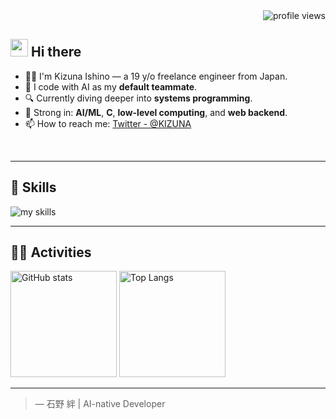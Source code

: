 <!-- GitHubプロフィール表示カウンター -->
<div align="right">
  <img src="https://komarev.com/ghpvc/?username=Kizuna-Ishino" alt="profile views" />
</div>

<!-- あいさつセクション -->
## <img src="https://media.giphy.com/media/hvRJCLFzcasrR4ia7z/giphy.gif" width="28"> Hi there

- 🧑‍💻 I'm Kizuna Ishino — a 19 y/o freelance engineer from Japan.
- 🤖 I code with AI as my **default teammate**.
- 🔍 Currently diving deeper into **systems programming**.
- 🧠 Strong in: **AI/ML**, **C**, **low-level computing**, and **web backend**.
- 📫 How to reach me: [Twitter - @KIZUNA](https://twitter.com/kishino_42)
<br>

---

<!-- スキルセクション（好きな技術スタック） -->
## 🌱 Skills

<img alt="my skills" src="https://skillicons.dev/icons?theme=dark&perline=7&i=html,css,js,ts,php,laravel,react,bun,next,c,python,docker,linux,git,github,discord,figma" />
<br>

---

<!-- GitHub統計 -->
## 🏃‍♂️ Activities

<div align="left"> 
  <img alt="GitHub stats" height="170px" src="https://github-readme-stats.vercel.app/api?username=Kizuna42&theme=vue-dark&show_icons=true" />
  <img alt="Top Langs" height="170px" src="https://github-readme-stats.vercel.app/api/top-langs/?username=Kizuna42&theme=vue-dark&layout=compact" />
</div>

---

<!-- フッター的な -->
> — 石野 絆 | AI-native Developer
